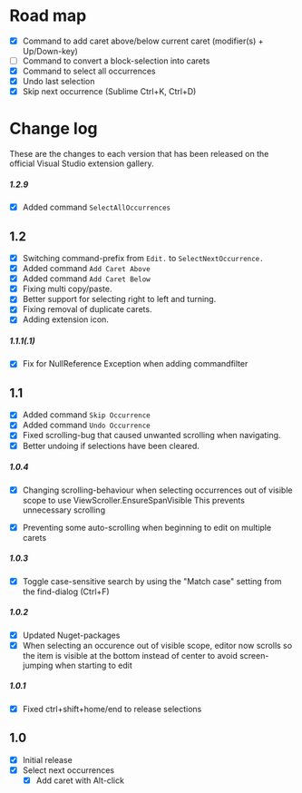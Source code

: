 # Road map

- [x] Command to add caret above/below current caret (modifier(s) + Up/Down-key)
- [ ] Command to convert a block-selection into carets
- [x] Command to select all occurrences
- [x] Undo last selection
- [x] Skip next occurrence (Sublime Ctrl+K, Ctrl+D)

# Change log

These are the changes to each version that has been released
on the official Visual Studio extension gallery.

##### 1.2.9
- [x] Added command ```SelectAllOccurrences```

## 1.2
- [x] Switching command-prefix from ```Edit.``` to ```SelectNextOccurrence.```
- [x] Added command ```Add Caret Above```
- [x] Added command ```Add Caret Below```
- [x] Fixing multi copy/paste.
- [x] Better support for selecting right to left and turning.
- [x] Fixing removal of duplicate carets.
- [x] Adding extension icon.

##### 1.1.1(.1)
- [x] Fix for NullReference Exception when adding commandfilter

## 1.1
- [x] Added command ```Skip Occurrence```
- [x] Added command ```Undo Occurrence```
- [x] Fixed scrolling-bug that caused unwanted scrolling when navigating.
- [x] Better undoing if selections have been cleared.

##### 1.0.4
- [x] Changing scrolling-behaviour when selecting occurrences out of visible scope to use ViewScroller.EnsureSpanVisible
    This prevents unnecessary scrolling
- [x] Preventing some auto-scrolling when beginning to edit on multiple carets


##### 1.0.3
- [x] Toggle case-sensitive search by using the "Match case" setting from the find-dialog (Ctrl+F)

##### 1.0.2
- [x] Updated Nuget-packages
- [x] When selecting an occurence out of visible scope, editor now scrolls so the item is visible at the bottom instead of center to avoid screen-jumping when starting to edit

##### 1.0.1
- [x] Fixed ctrl+shift+home/end to release selections

## 1.0

- [x] Initial release
- [x] Select next occurrences
  - [x] Add caret with Alt-click